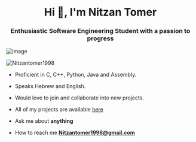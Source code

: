 <h1 align="center">Hi 👋, I'm Nitzan Tomer </h1>
<h3 align="center">Enthusiastic Software Engineering Student with a passion to progress</h3>

![image](https://github.com/saadeghi/saadeghi/blob/master/dino.gif)

<p align="left">
<img src="https://komarev.com/ghpvc/?username=Nitzantomer1998" alt="Nitzantomer1998" />

 

- Proficient in C, C++, Python, Java and Assembly.
  
- Speaks Hebrew and English.
 
 - Would love to join and collaborate into new projects.

- All of my projects are available  [here](https://github.com/Nitzantomer1998?tab=repositories)

- Ask me about **anything**

- How to reach me **Nitzantomer1998@gmail.com**  
